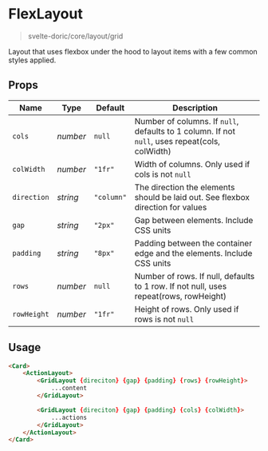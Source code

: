 # FlexLayout
> svelte-doric/core/layout/grid

Layout that uses flexbox under the hood to layout items with a few common
styles applied.

## Props
| Name | Type | Default | Description |
| --- | --- | --- | --- |
| `cols` | _number_ | `null` | Number of columns. If `null`, defaults to 1 column. If not `null`, uses repeat(cols, colWidth)
| `colWidth` | _number_ | `"1fr"` | Width of columns. Only used if cols is not `null`
| `direction` | _string_ | `"column"` | The direction the elements should be laid out. See flexbox direction for values
| `gap` | _string_ | `"2px"` | Gap between elements. Include CSS units
| `padding` | _string_ | `"8px"` | Padding between the container edge and the elements. Include CSS units
| `rows` | _number_ | `null` | Number of rows. If null, defaults to 1 row. If not null, uses repeat(rows, rowHeight)
| `rowHeight` | _number_ | `"1fr"` | Height of rows. Only used if rows is not `null`

## Usage
```html
<Card>
    <ActionLayout>
        <GridLayout {direciton} {gap} {padding} {rows} {rowHeight}>
            ...content
        </GridLayout>

        <GridLayout {direciton} {gap} {padding} {cols} {colWidth}>
            ...actions
        </GridLayout>
    </ActionLayout>
</Card>
```
